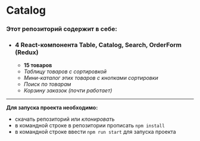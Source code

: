 # Catalog

### Этот репозиторий содержит в себе:

- ### 4 React-компонента Table, Catalog, Search, OrderForm (Redux)
  - **15 товаров**
  - _Таблицу товаров с сортировкой_
  - _Мини-каталог этих товаров с кнопками сортировки_
  - _Поиск по товарам_
  - _Корзину заказок (почти работает)_

---

**Для запуска проекта необходимо:**

- скачать репозиторий или _клонировать_
- в командной строке в репозитории прописать `npm install`
- в командной строке ввести `npm run start` для запуска проекта
